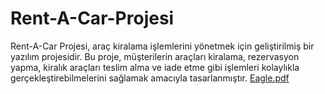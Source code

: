 # Rent-A-Car-Projesi
Rent-A-Car Projesi, araç kiralama işlemlerini yönetmek için geliştirilmiş bir yazılım projesidir. Bu proje, müşterilerin araçları kiralama, rezervasyon yapma, kiralık araçları teslim alma ve iade etme gibi işlemleri kolaylıkla gerçekleştirebilmelerini sağlamak amacıyla tasarlanmıştır.
[Eagle.pdf](https://github.com/Fahrettinsolak/Rent-A-Car-Projesi/files/15424904/Eagle.pdf)
